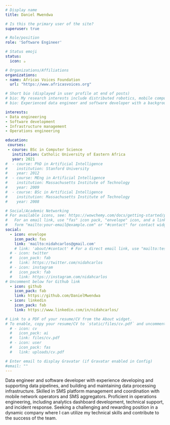 ```yaml
---
# Display name
title: Daniel Mwendwa

# Is this the primary user of the site?
superuser: true

# Role/position
role: 'Software Engineer'

# Status emoji
status:
  icon: ☕️

# Organizations/Affiliations
organizations:
- name: Africas Voices Foundation
  url: "https://www.africasvoices.org"

# Short bio (displayed in user profile at end of posts)
# bio: My research interests include distributed robotics, mobile computing and programmable matter.
# bio: Experienced data engineer and software developer with a background in data pipelines, SMS platform management, and operations engineering.

interests:
- Data engineering
- Software development
- Infrastructure management
- Operations engineering

education:
 courses:
 - course: BSc in Computer Science
   institution: Catholic University of Eastern Africa
   year: 2021
#  - course: PhD in Artificial Intelligence
#    institution: Stanford University
#    year: 2012
#  - course: MEng in Artificial Intelligence
#    institution: Massachusetts Institute of Technology
#    year: 2009
#  - course: BSc in Artificial Intelligence
#    institution: Massachusetts Institute of Technology
#    year: 2008

# Social/Academic Networking
# For available icons, see: https://wowchemy.com/docs/getting-started/page-builder/#icons
#   For an email link, use "fas" icon pack, "envelope" icon, and a link in the
#   form "mailto:your-email@example.com" or "#contact" for contact widget.
social:
  - icon: envelope
    icon_pack: fas
    link: 'mailto:nidahcarlos@gmail.com'
    # link: 'about/#contact' # For a direct email link, use "mailto:test@example.org".
  # - icon: twitter
  #   icon_pack: fab
  #   link: https://twitter.com/nidahcarlos
  # - icon: instagram
  #   icon_pack: fab
  #   link: https://instagram.com/nidahcarlos
# Uncomment below for Github link
  - icon: github
    icon_pack: fab
    link: https://github.com/DanielMwendwa
  - icon: linkedin
    icon_pack: fab
    link: https://www.linkedin.com/in/nidahcarlos/

# Link to a PDF of your resume/CV from the About widget.
# To enable, copy your resume/CV to `static/files/cv.pdf` and uncomment the lines below.
  # - icon: cv
  #   icon_pack: ai
  #   link: files/cv.pdf
  # - icon: user
  #   icon_pack: fas
  #   link: uploads/cv.pdf

# Enter email to display Gravatar (if Gravatar enabled in Config)
#email: ""
---
```


Data engineer and software developer with experience developing and supporting data pipelines,
and building and maintaining data processing infrastructure. Skilled in SMS platform
management and coordination with mobile network operators and SMS aggregators. Proficient
in operations engineering, including analytics dashboard development, technical support, and
incident response. Seeking a challenging and rewarding position in a dynamic company where I
can utilize my technical skills and contribute to the success of the team.

<!-- {{< icon name="download" pack="fas" >}} {{< staticref "uploads/cv.pdf" "newtab" >}}Download{{< /staticref >}} my resumé as a PDF. -->
